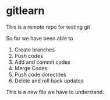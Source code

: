 # gitlearn
This is a remote repo for testing git

So far we have been able to 
1. Create branches
2. Push codes
3. Add and commit codes
4. Merge Codes
5. Push code dorectries
6. Delete and roll back updates

This is a new file we have to understand.
